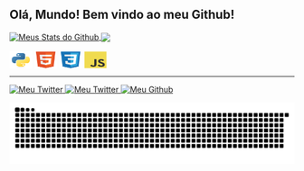 
<h2> Olá, Mundo! Bem vindo ao meu Github! </h2>

<div>
 <a href="https://github.com/OGabrielPereira%22%3E">
  <img align="center" src="https://github-readme-stats.vercel.app/api?username=OGabrielPereira&show_icons=true&theme=midnight-purple&line_height=27" alt="Meus Stats   do Github" style="max-width:100%;" height="180em"/>
  <a href="https://github.com/OGabrielPereira%22%3E">
   <img align="center" src="https://github-readme-stats.vercel.app/api/top-langs/?username=OGabrielPereira&theme=midnight-purple&layout=compact" style="max-           width:100%;" height="180em"/>
 </a>
</div>

<br>

<div>
 <img alt="Python" src="https://raw.githubusercontent.com/devicons/devicon/master/icons/python/python-original.svg" style="max-width:100%;" width="40" height="30"    align="middle">
 <img alt="Html" src="https://raw.githubusercontent.com/devicons/devicon/master/icons/html5/html5-original.svg" style="max-width:100%;" width="40" height="30"    align="middle">
 <img alt="Css" src="https://raw.githubusercontent.com/devicons/devicon/master/icons/css3/css3-original.svg" style="max-width:100%;" width="40" height="30"    align="middle">
 <img alt="Javascript" src="https://raw.githubusercontent.com/devicons/devicon/master/icons/javascript/javascript-original.svg" style="max-width:100%;" width="40" height="30"    align="middle">
 
</div>
<hr>
<div>
 
 <a href="https://twitter.com/Venni__" target= "_blank">
   <img alt="Meu Twitter" src="https://img.shields.io/badge/Twitter-1DA1F2?style=for-the-badge&logo=twitter&logoColor=white" style="max-width:100%;"/>
 </a>

 <a href="https://www.instagram.com/ogabrielpereiraa_/" target= "_blank">
   <img alt="Meu Twitter" src="https://img.shields.io/badge/Instagram-E4405F?style=for-the-badge&logo=instagram&logoColor=white" style="max-width:100%;"/>
 </a>
 
 <a href="https://github.com/OGabrielPereira">
   <img alt="Meu Github" src="https://img.shields.io/badge/GitHub-100000?style=for-the-badge&logo=github&logoColor=white" style="max-width:100%;"/>
 </a>
 
   ![Snake animation](https://github.com/OGabrielPereira/OGabrielPereira/blob/output/github-contribution-grid-snake.svg)
 
</div>

